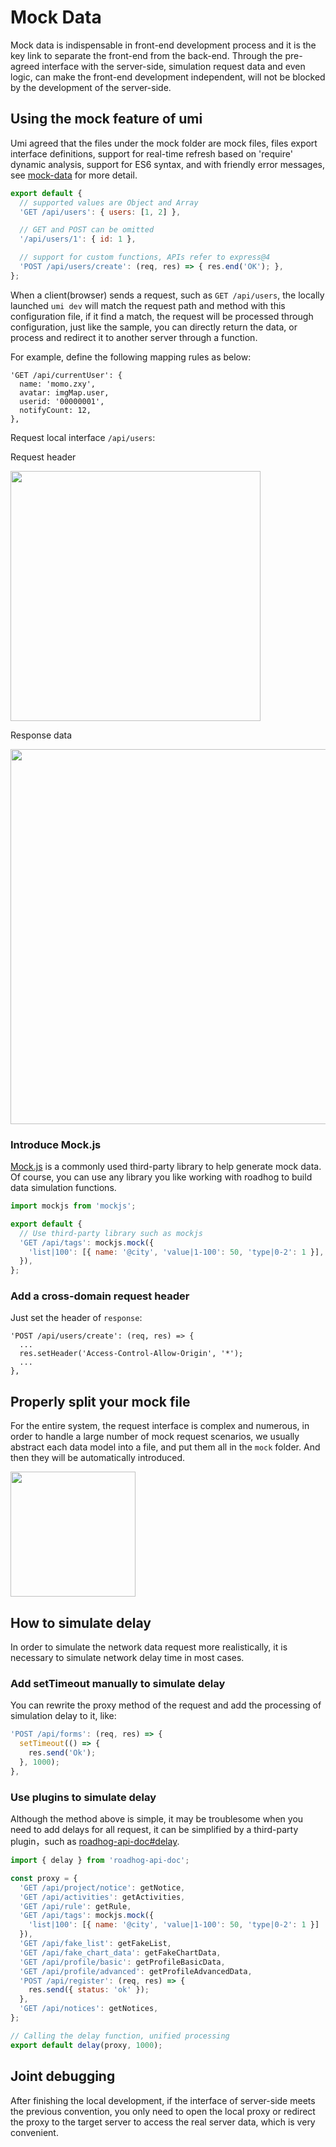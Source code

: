 # Mock Data

Mock data is indispensable in front-end development process and it is the key link to separate the front-end from the back-end. Through the pre-agreed interface with the server-side, simulation request data and even logic, can make the front-end development independent, will not be blocked by the development of the server-side.

## Using the mock feature of umi

Umi agreed that the files under the mock folder are mock files, files export interface definitions, support for real-time refresh based on 'require' dynamic analysis, support for ES6 syntax, and with friendly error messages, see [mock-data](https://umijs.org/guide/mock-data.html) for more detail.

```js
export default {
  // supported values are Object and Array
  'GET /api/users': { users: [1, 2] },

  // GET and POST can be omitted
  '/api/users/1': { id: 1 },

  // support for custom functions, APIs refer to express@4
  'POST /api/users/create': (req, res) => { res.end('OK'); },
};
```

When a client(browser) sends a request, such as `GET /api/users`, the locally launched `umi dev` will match the request path and method with this configuration file, if it find a match, the request will be processed through configuration, just like the sample, you can directly return the data, or process and redirect it to another server through a function.

For example, define the following mapping rules as below:

```
'GET /api/currentUser': {
  name: 'momo.zxy',
  avatar: imgMap.user,
  userid: '00000001',
  notifyCount: 12,
},
```

Request local interface `/api/users`:

Request header

<img src="https://gw.alipayobjects.com/zos/rmsportal/ZdlcFoYonSGDupWnktZn.png" width="400" />

Response data

<img src="https://gw.alipayobjects.com/zos/rmsportal/OLHIXePGHkkFoaZVQAts.png" width="600" />

### Introduce Mock.js

[Mock.js](http://mockjs.com/) is a commonly used third-party library to help generate mock data. Of course, you can use any library you like working with roadhog to build data simulation functions.

```js
import mockjs from 'mockjs';

export default {
  // Use third-party library such as mockjs
  'GET /api/tags': mockjs.mock({
    'list|100': [{ name: '@city', 'value|1-100': 50, 'type|0-2': 1 }],
  }),
};
```

### Add a cross-domain request header

Just set the header of `response`:

```
'POST /api/users/create': (req, res) => {
  ...
  res.setHeader('Access-Control-Allow-Origin', '*');
  ...
},
```

## Properly split your mock file

For the entire system, the request interface is complex and numerous, in order to handle a large number of mock request scenarios, we usually abstract each data model into a file, and put them all in the `mock` folder. And then they will be automatically introduced.

<img src="https://gw.alipayobjects.com/zos/rmsportal/wbeiDacBkchXrTafasBy.png" width="200" />

## How to simulate delay

In order to simulate the network data request more realistically, it is necessary to simulate network delay time in most cases.

### Add setTimeout manually to simulate delay

You can rewrite the proxy method of the request and add the processing of simulation delay to it, like:

```js
'POST /api/forms': (req, res) => {
  setTimeout(() => {
    res.send('Ok');
  }, 1000);
},
```

### Use plugins to simulate delay

Although the method above is simple, it may be troublesome when you need to add delays for all request, it can be simplified by a third-party plugin，such as [roadhog-api-doc#delay](https://github.com/nikogu/roadhog-api-doc/blob/master/lib/utils.js#L5).

```js
import { delay } from 'roadhog-api-doc';

const proxy = {
  'GET /api/project/notice': getNotice,
  'GET /api/activities': getActivities,
  'GET /api/rule': getRule,
  'GET /api/tags': mockjs.mock({
    'list|100': [{ name: '@city', 'value|1-100': 50, 'type|0-2': 1 }]
  }),
  'GET /api/fake_list': getFakeList,
  'GET /api/fake_chart_data': getFakeChartData,
  'GET /api/profile/basic': getProfileBasicData,
  'GET /api/profile/advanced': getProfileAdvancedData,
  'POST /api/register': (req, res) => {
    res.send({ status: 'ok' });
  },
  'GET /api/notices': getNotices,
};

// Calling the delay function, unified processing
export default delay(proxy, 1000);
```

## Joint debugging

After finishing the local development, if the interface of server-side meets the previous convention, you only need to open the local proxy or redirect the proxy to the target server to access the real server data, which is very convenient.
